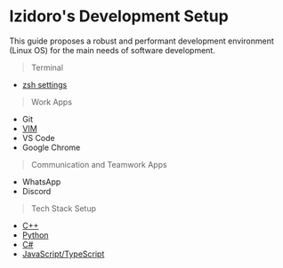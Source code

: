 # Izidoro's Development Setup

This guide proposes a robust and performant development environment (Linux OS) for the main needs of software development.


> Terminal 

- [zsh settings](/terminal/zshrc.md)

> Work Apps

- Git 
- [VIM](/terminal/vim-setup.md) 
- VS Code
- Google Chrome

> Communication and Teamwork Apps

- WhatsApp
- Discord 

> Tech Stack Setup

- [C++](/tech-stack/cpp.md)
- [Python](/tech-stack/python.md)
- [C#](/tech-stack/csharp.md)
- [JavaScript/TypeScript](/tech-stack/js-ts.md)
